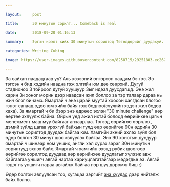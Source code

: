 ```yaml
---

layout:     post

title:      30 минутын сорилт... Comeback is real

date:       2018-09-20 01:16:13

summary:    Эргэн ирэлт хийж 30 минутын сорилтод Төгөлдөрийг дуудахуй.

categories: Writing Cubing

image: https://user-images.githubusercontent.com/8258715/29251803-ec2624a0-8096-11e7-9d0b-ffeee54adeda.png

---
```


За сайхан наадацгаав уу? Аль хэзээний өнгөрсөн наадам бэ тээ. Ээ тэгсэн ч бид хэдийн наадна гэж элгийн юм дөө хөөрхий. Дугуй стадионоо 3 тойроол дугуй хуушуур 3ыг идээл дуусдагшд. Энэ жил харин 3н хоног морин дээр наадсан жил боллоо за тэр талаар дараа нь жич блог бичэмз. Ямартай ч энэ царай муутай хоосон хаягдсан блогоо гэнэт санаад одоо юм хийж байя гэж бодлоо(сүүлийн хэдэн жил бодов хаха). За ямартай ч би бээр энэ өдрөөс эхлэн "30 minute challenge" өөр өөртөө эхлүүлж байна. Ойрын үед ажил ихтэй болоод өөрийнхөө цагын менежмент маш муу байгааг анзаарлаа. Тэгээд өөрийгөө өөрчлөх, дэмий зүйлд цагаа үрэхгүй байхын тулд өөр өөрийгөө 90н өдрийн 30 минутын сорилтод дуудаж байгаа юм. Хамгийн эхний эхлэх зүйл бол өдөр болгон 30 минут шоо эвлүүлэх байгаа. Энэ 90 хоногын дундуур ямартай ч шинээр ном унших, англи хэл сурах зэрэг 30н минутын сорилтууд эхлэх байх. Ямартай ч хамгийн эхэнд рубик шоогоор өөрийгөө сорилтод дуудаад өөр өөрийнхөө дуудлагыг хүлээж авж байгаагаа уншигч авгай нартаа хариуцлагатайгаар мэдэгдье ээ. Авгай гэдэг нь уншигч нараа авгайлж байгаа нэр шүү доромж биш :) 



Өдөр болгон эвлүүлсэн тоо, хугацаа зэргийг [энэ хуудас](https://tgldr.github.io/30-minutes-rubik/) дээр нийтэлж байх болно. 